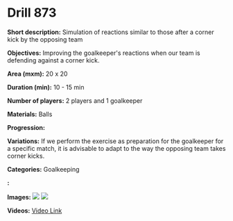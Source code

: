 # Drill 873

**Short description:**
Simulation of reactions similar to those after a corner kick by the opposing team

**Objectives:**
Improving the goalkeeper's reactions when our team is defending against a corner kick.

**Area (mxm):**
20 x 20

**Duration (min):**
10 - 15 min

**Number of players:**
2 players and 1 goalkeeper

**Materials:**
Balls

**Progression:**


**Variations:**
If we perform the exercise as preparation for the goalkeeper for a specific match, it is advisable to adapt to the way the opposing team takes corner kicks.

**Categories:**
Goalkeeping

**:**


**Images:**
![](https://www.coachingfutsal.com/\images\dda5b5bce8b12574bae7e8e65bd724d8813b0675839c52ffef05e7aca3fbd29775bf39bd2f83bd6f3fb3ad51d189fd4cf25669ccaf1ddf2958fbfff8d22f34e4508a8d3bbfe2b.jpg)
![](https://www.coachingfutsal.com/\images\69a78d354705e6b34f78994e1b688604106833a3b59a353b7eb3630b3973a70dcf9c42ca1df081a1100d5eecf51d1a89e55cc9774f85089c068a0610dcbfa766508a8d3fa15f5.jpg)

**Videos:**
[Video Link](https://www.youtube.com/embed/uwGBzlL77q4)


